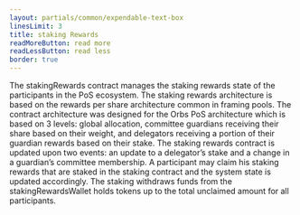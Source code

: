 ```yaml
---
layout: partials/common/expendable-text-box
linesLimit: 3
title: staking Rewards
readMoreButton: read more
readLessButton: read less
border: true
---
```


The stakingRewards contract manages the staking rewards state of the participants in the PoS ecosystem. The staking rewards architecture is based on the rewards per share architecture common in framing pools. The contract architecture was designed for the Orbs PoS architecture which is based on 3 levels: global allocation, committee guardians receiving their share based on their weight, and delegators receiving a portion of their guardian rewards based on their stake. The staking rewards contract is updated upon two events: an update to a delegator’s stake and a change in a guardian’s committee membership. A participant may claim his staking rewards that are staked in the staking contract and the system state is updated accordingly. The staking withdraws funds from the stakingRewardsWallet holds tokens up to the total unclaimed amount for all participants.
